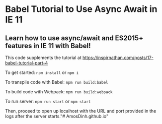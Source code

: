 # Babel Tutorial to Use Async Await in IE 11

## Learn how to use async/await and ES2015+ features in IE 11 with Babel!

This code supplements the tutorial at https://inspirnathan.com/posts/17-babel-tutorial-part-4

To get started:
`npm install` or `npm i`

To transpile code with Babel:
`npm run build:babel`

To build code with Webpack:
`npm run build:webpack`

To run server:
`npm run start` or `npm start`

Then, proceed to open up localhost with the URL and port provided in the logs after the server starts."# AmosDinh.github.io" 
